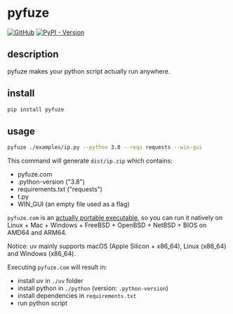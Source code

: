 # pyfuze

[![GitHub](https://img.shields.io/badge/GitHub-5c5c5c)](https://github.com/TanixLu/pyfuze)
[![PyPI - Version](https://img.shields.io/pypi/v/pyfuze)](https://pypi.org/project/pyfuze/)

## description

pyfuze makes your python script actually run anywhere.

## install

```bash
pip install pyfuze
```

## usage

```bash
pyfuze ./examples/ip.py --python 3.8 --reqs requests --win-gui
```

This command will generate `dist/ip.zip` which contains:

- pyfuze.com
- .python-version ("3.8")
- requirements.txt ("requests")
- t.py
- WIN_GUI (an empty file used as a flag)

`pyfuze.com` is an [actually portable executable](https://justine.lol/ape.html), so you can run it natively on Linux + Mac + Windows + FreeBSD + OpenBSD + NetBSD + BIOS on AMD64 and ARM64.

Notice: uv mainly supports macOS (Apple Silicon + x86_64), Linux (x86_64) and Windows (x86_64).

Executing `pyfuze.com` will result in:

- install uv in `./uv` folder
- install python in `./python` (version: `.python-version`)
- install dependencies in `requirements.txt`
- run python script
